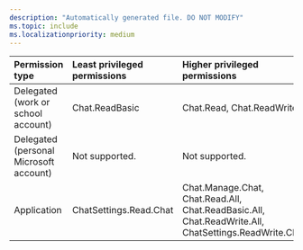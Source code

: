 ```yaml
---
description: "Automatically generated file. DO NOT MODIFY"
ms.topic: include
ms.localizationpriority: medium
---
```


|Permission type|Least privileged permissions|Higher privileged permissions|
|:---|:---|:---|
|Delegated (work or school account)|Chat.ReadBasic|Chat.Read, Chat.ReadWrite|
|Delegated (personal Microsoft account)|Not supported.|Not supported.|
|Application|ChatSettings.Read.Chat|Chat.Manage.Chat, Chat.Read.All, Chat.ReadBasic.All, Chat.ReadWrite.All, ChatSettings.ReadWrite.Chat|

